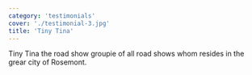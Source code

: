```yaml
---
category: 'testimonials'
cover: './testimonial-3.jpg'
title: 'Tiny Tina'
---
```


Tiny Tina the road show groupie of all road shows whom resides in the grear city of Rosemont.
